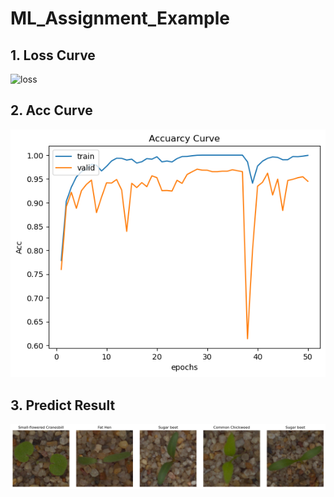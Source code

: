 # ML_Assignment_Example

## 1. Loss Curve
![loss](Picture/Loss_urve.png)

## 2. Acc Curve
![loss](Picture/Acc_Curve.png)

## 3. Predict Result
![loss](Picture/Predict_Result.png)